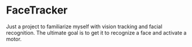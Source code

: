 # FaceTracker
Just a project to familiarize myself with vision tracking and facial recognition. The ultimate goal is to get it to recognize a face and activate a motor.
